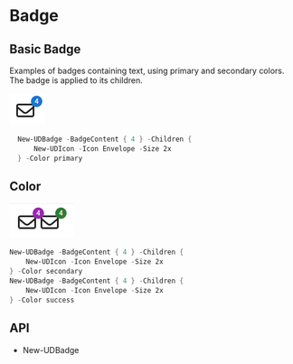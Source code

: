 # Badge

## Basic Badge

Examples of badges containing text, using primary and secondary colors. The badge is applied to its children.

![](<../../../../.gitbook/assets/image (317) (1).png>)

```powershell
  New-UDBadge -BadgeContent { 4 } -Children {
      New-UDIcon -Icon Envelope -Size 2x
  } -Color primary
```

## Color&#x20;

![](<../../../../.gitbook/assets/image (347) (1).png>)

```powershell
New-UDBadge -BadgeContent { 4 } -Children {
    New-UDIcon -Icon Envelope -Size 2x
} -Color secondary
New-UDBadge -BadgeContent { 4 } -Children {
    New-UDIcon -Icon Envelope -Size 2x
} -Color success
```

## API&#x20;

* New-UDBadge
